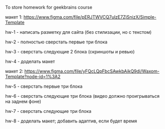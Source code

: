 To store homework for geekbrains course

макет 1: https://www.figma.com/file/pERJTWVCQ7ulzE7ZjSnizX/Simple-Template

hw-1 - написать разметку для сайта (без стилизации, но с текстом)

hw-2 - полностью сверстать первые три блока

hw-3 - сверстать следующие 2 блока (скриншоты и ревью)

hw-4 - доделать макет

макет 2: https://www.figma.com/file/yFQcLQpFbcSAwkbAikQ9di/Waxom-Template?node-id=1%3A2

hw-5 - сверстать первые три блока

hw-6 - сверстать следующие три блока (видео должно проигрываться на заднем фоне)

hw-7 - сверстать следующие три блока

hw-8 - доделать макет; добавить адаптив, если будет время